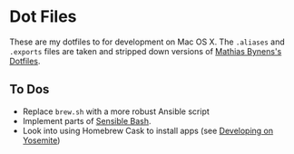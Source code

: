 # Dot Files
These are my dotfiles to for development on Mac OS X. The `.aliases` and `.exports` files are taken and stripped down versions of [Mathias Bynens's Dotfiles](https://github.com/mathiasbynens/dotfiles).

## To Dos
* Replace `brew.sh` with a more robust Ansible script
* Implement parts of [Sensible Bash](http://mrzool.cc/writing/sensible-bash/).
* Look into using Homebrew Cask to install apps (see [Developing on Yosemite](http://fredkelly.net/articles/2014/10/19/developing_on_yosemite.html))